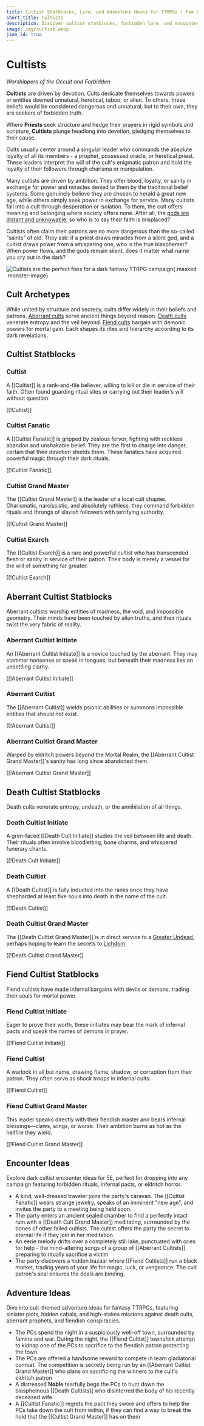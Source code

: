 ```yaml
---
title: Cultist Statblocks, Lore, and Adventure Hooks for TTRPGs | Foe Foundry
short_title: Cultists
description: Discover cultist statblocks, forbidden lore, and encounter ideas for your next fantasy TTRPG session. From aberrant rituals to fiendish pacts, summon dark forces with ready-to-run cult encounters and heretical NPCs.
image: img/cultist.webp
json_ld: true
---
```


# Cultists

*Worshippers of the Occult and Forbidden*

**Cultists** are driven by devotion. Cults dedicate themselves towards powers or entities deemed unnatural, heretical, taboo, or alien. To others, these beliefs would be considered dangerous and unnatural, but to their own, they are seekers of forbidden truth.  

Where **Priests** seek structure and hedge their prayers in rigid symbols and scripture, **Cultists** plunge headlong into devotion, pledging themselves to their cause.

Cults usually center around a singular leader who commands the absolute loyalty of all its members - a prophet, possessed oracle, or heretical priest. These leaders interpret the will of the cult's enigmatic patron and hold the loyalty of their followers through charisma or manipulation.

Many cultists are driven by ambition. They offer blood, loyalty, or sanity in exchange for power and miracles denied to them by the traditional belief systems. Some genuinely believe they are chosen to herald a great new age, while others simply seek power in exchange for service. Many cultists fall into a cult through desperation or isolation. To them, the cult offers meaning and belonging where society offers none. After all, the [gods are distant and unknowable](../topics/faith.md#distant-gods), so who is to say their faith is misplaced?

Cultists often claim their patrons are no more dangerous than the so-called “saints” of old. They ask: if a priest draws miracles from a silent god, and a cultist draws power from a whispering one, who is the true blasphemer? When power flows, and the gods remain silent, does it matter what name you cry out in the dark?

![Cultists are the perfect foes for a dark fantasy TTRPG campaign](../img/cultist.webp){.masked .monster-image}

## Cult Archetypes

While united by structure and secrecy, cults differ widely in their beliefs and patrons. [Aberrant cults](#aberrant-cultist-statblocks) serve ancient things beyond reason. [Death cults](#death-cultist-statblocks) venerate entropy and the veil beyond. [Fiend cults](#fiend-cultist-statblocks) bargain with demonic powers for mortal gain. Each shapes its rites and hierarchy according to its dark revelations.

## Cultist Statblocks

### Cultist

A [[Cultist]] is a rank-and-file believer, willing to kill or die in service of their faith. Often found guarding ritual sites or carrying out their leader’s will without question.

[[!Cultist]]

### Cultist Fanatic

A [[Cultist Fanatic]] is gripped by zealous fervor, fighting with reckless abandon and unshakable belief. They are the first to charge into danger, certain that their devotion shields them. These fanatics have acquired powerful magic through their dark rituals.

[[!Cultist Fanatic]]

### Cultist Grand Master

The [[Cultist Grand Master]] is the leader of a local cult chapter. Charismatic, narcissistic, and absolutely ruthless, they command forbidden rituals and throngs of slavish followers with terrifying authority.

[[!Cultist Grand Master]]

### Cultist Exarch

The [[Cultist Exarch]] is a rare and powerful cultist who has transcended flesh or sanity in service of their patron. Their body is merely a vessel for the will of something far greater.

[[!Cultist Exarch]]

## Aberrant Cultist Statblocks

Aberrant cultists worship entities of madness, the void, and impossible geometry. Their minds have been touched by alien truths, and their rituals twist the very fabric of reality.

### Aberrant Cultist Initiate

An [[Aberrant Cultist Initiate]] is a novice touched by the aberrant. They may stammer nonsense or speak in tongues, but beneath their madness lies an unsettling clarity.

[[!Aberrant Cultist Initiate]]

### Aberrant Cultist

The [[Aberrant Cultist]] wields psionic abilities or summons impossible entities that should not exist.

[[!Aberrant Cultist]]

### Aberrant Cultist Grand Master

Warped by eldritch powers beyond the Mortal Realm, the [[Aberrant Cultist Grand Master]]'s sanity has long since abandoned them.

[[!Aberrant Cultist Grand Master]]

## Death Cultist Statblocks

Death cults venerate entropy, undeath, or the annihilation of all things.

### Death Cultist Initiate

A grim-faced [[Death Cult Initiate]] studies the veil between life and death. Their rituals often involve bloodletting, bone charms, and whispered funerary chants.

[[!Death Cult Initiate]]

### Death Cultist

A [[Death Cultist]] is fully inducted into the ranks once they have shepharded at least five souls into death in the name of the cult.

[[!Death Cultist]]

### Death Cultist Grand Master

The [[Death Cultist Grand Master]] is in direct service to a [Greater Undead](../families/undead.md#greater-undead), perhaps hoping to learn the secrets to [Lichdom](../monsters/lich.md).

[[!Death Cultist Grand Master]]

## Fiend Cultist Statblocks

Fiend cultists have made infernal bargains with devils or demons, trading their souls for mortal power.

### Fiend Cultist Initiate

Eager to prove their worth, these initiates may bear the mark of infernal pacts and speak the names of demons in prayer.

[[!Fiend Cultist Initiate]]

### Fiend Cultist

A warlock in all but name, drawing flame, shadow, or corruption from their patron. They often serve as shock troops in infernal cults.

[[!Fiend Cultist]]

### Fiend Cultist Grand Master

This leader speaks directly with their fiendish master and bears infernal blessings—claws, wings, or worse. Their ambition burns as hot as the hellfire they wield.

[[!Fiend Cultist Grand Master]]

## Encounter Ideas

Explore dark cultist encounter ideas for 5E, perfect for dropping into any campaign featuring forbidden rituals, infernal pacts, or eldritch horror.

- A kind, well-dressed traveler joins the party's caravan. The [[Cultist Fanatic]] wears strange jewelry, speaks of an imminent "new age", and invites the party to a meeting being held soon.
- The party enters an ancient sealed chamber to find a perfectly intact ruin with a [[Death Cult Grand Master]] meditating, surrounded by the bones of other failed cultists. The cultist offers the party the secret to eternal life if they join in her meditation.
- An eerie melody drifts over a completely still lake, punctuated with cries for help - the mind-altering songs of a group of [[Aberrant Cultists]] preparing to ritually sacrifice a victim
- The party discovers a hidden bazaar where [[Fiend Cultists]] run a black market, trading years of your life for magic, luck, or vengeance. The cult patron's seal ensures the deals are binding.

## Adventure Ideas

Dive into cult-themed adventure ideas for fantasy TTRPGs, featuring sinister plots, hidden cabals, and high-stakes missions against death cults, aberrant prophets, and fiendish conspiracies.

- The PCs spend the night in a suspiciously well-off town, surrounded by famine and war. During the night, the [[Fiend Cultist]] townsfolk attempt to kidnap one of the PCs to sacrifice to the fiendish patron protecting the town.
- The PCs are offered a handsome reward to compete in team gladiatorial combat. The competition is secretly being run by an [[Aberrant Cultist Grand Master]] who plans on sacrificing the winners to the cult's eldritch patron
- A distressed **Noble** tearfully begs the PCs to hunt down the blasphemous [[Death Cultists]] who disinterred the body of his recently deceased wife.
- A [[Cultist Fanatic]] regrets the pact they swore and offers to help the PCs take down the cult from within, if they can find a way to break the hold that the [[Cultist Grand Master]] has on them